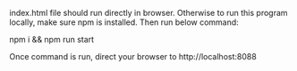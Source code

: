 index.html file should run directly in browser. Otherwise to run this program locally, make sure npm is installed. Then run below command:

npm i && npm run start

Once command is run, direct your browser to http://localhost:8088